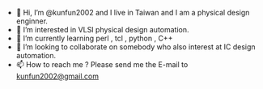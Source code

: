 - 👋 Hi, I’m @kunfun2002 and I live in Taiwan and I am a physical design enginner.
- 👀 I’m interested in VLSI physical design automation.
- 🌱 I’m currently learning perl , tcl , python , C++
- 💞️ I’m looking to collaborate on somebody who also interest at IC design automation.
- 📫 How to reach me ? Please send me the E-mail to  kunfun2002@gmail.com

<!---
kunfun2002/kunfun2002 is a ✨ special ✨ repository because its `README.md` (this file) appears on your GitHub profile.
You can click the Preview link to take a look at your changes.
--->

